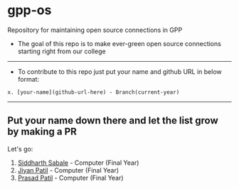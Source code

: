 # gpp-os
Repository for maintaining open source connections in GPP
* The goal of this repo is to make ever-green open source connections starting right from our college

--------------------

* To contribute to this repo just put your name and github URL in below format:
```
x. [your-name](github-url-here) - Branch(current-year)
```

-------------------
Put your name down there and let the list grow by making a PR
-------------------
Let's go:

1. [Siddharth Sabale](https://github.com/sid4618/) - Computer (Final Year)
2. [Jiyan Patil](https://github.com/jiyanpatil07) - Computer (Final Year)
3. [Prasad Patil](https://github.com/prasadpp18) - Computer (Final Year)

